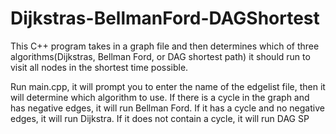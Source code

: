 # Dijkstras-BellmanFord-DAGShortest
This C++ program takes in a graph file and then determines which of three algorithms(Dijkstras, Bellman Ford, or DAG shortest path) it should run to visit all nodes in the shortest time possible.


Run main.cpp, it will prompt you to enter the name of the edgelist file, then it will determine which algorithm to use. If there is a cycle in the graph and has negative edges, it will run Bellman Ford. If it has a cycle and no negative edges, it will run Dijkstra. If it does not contain a cycle, it will run DAG SP
